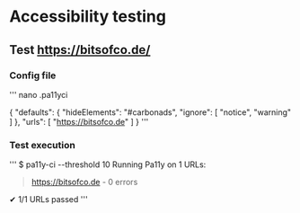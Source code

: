 # Accessibility testing

##  Test https://bitsofco.de/
### Config file

'''
nano .pa11yci

{
  "defaults": {
    "hideElements": "#carbonads",
    "ignore": [ "notice", "warning" ]
  },
  "urls": [ "https://bitsofco.de" ]
}
'''

### Test execution

'''
$ pa11y-ci --threshold 10
Running Pa11y on 1 URLs:
 > https://bitsofco.de - 0 errors

✔ 1/1 URLs passed
'''
